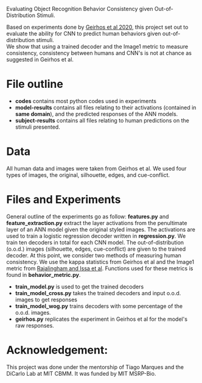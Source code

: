 Evaluating Object Recognition Behavior Consistency given Out-of-Distribution Stimuli.

Based on experiments done by [Geirhos et al 2020][1], this project set out to evaluate the ability for CNN to predict human behaviors given out-of-distribution stimuli.  
We show that using a trained decoder and the Image1 metric to measure consistency, consistency between humans and CNN's is not at chance as suggested in Geirhos et al. 
# File outline
- **codes** contains most python codes used in experiments
- **model-results** contains all files relating to their activations (contained in **same domain**), and the predicted responses of the ANN models.
- **subject-results** contains all files relating to human predictions on the stimuli presented.

# Data
All human data and images were taken from Geirhos et al. We used four types of images, the original, silhouette, edges, and cue-conflict. 

# Files and Experiments
General outline of the experiments go as follow:
**features.py** and **feature_extraction.py** extract the layer activations from the penultimate layer of an ANN model given the original styled images. The activations are used to train a logistic regression decoder written in **regression.py**. We train ten decoders in total for each CNN model. The out-of-distribution (o.o.d.) images (silhouette, edges, cue-conflict)  are given to the trained decoder. At this point, we consider two methods of measuring human consistency. We use the kappa statistics from Geirhos et al and the Image1 metric from [Rajalingham and Issa et al][2]. Functions used for these metrics is found in **behavior_metric.py**. 

- **train_model.py** is used to get the trained decoders
- **train_model_cross.py** takes the trained decoders and input o.o.d. images to get responses
- **train_model_wog.py** trains decoders with some percentage of the o.o.d. images.
- **geirhos.py** replicates the experiment in Geirhos et al for the model's raw responses.

# Acknowledgement:
This project was done under the mentorship of Tiago Marques and the DiCarlo Lab at MIT CBMM. It was funded by MIT MSRP-Bio. 

[1]: https://papers.neurips.cc/paper/2020/file/9f6992966d4c363ea0162a056cb45fe5-Paper.pdf
[2]: https://www.ncbi.nlm.nih.gov/pmc/articles/PMC6096043/





